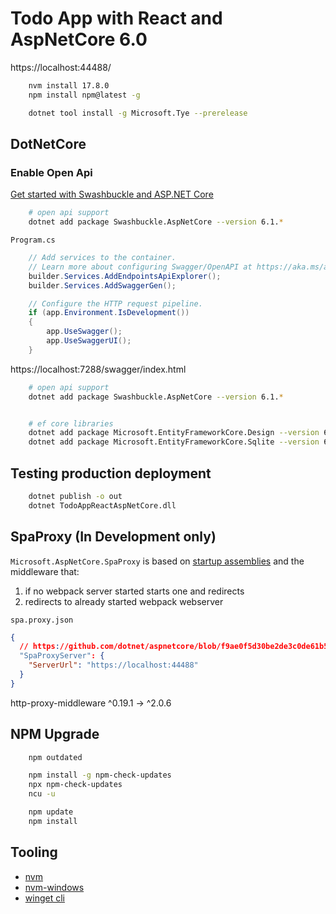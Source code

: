 # Todo App with React and AspNetCore 6.0

https://localhost:44488/

```bash
    nvm install 17.8.0
    npm install npm@latest -g

    dotnet tool install -g Microsoft.Tye --prerelease
```

## DotNetCore

### Enable Open Api

[Get started with Swashbuckle and ASP.NET Core](https://docs.microsoft.com/en-us/aspnet/core/tutorials/getting-started-with-swashbuckle?view=aspnetcore-6.0&tabs=visual-studio)

```bash
    # open api support
    dotnet add package Swashbuckle.AspNetCore --version 6.1.*
```

`Program.cs`

```csharp
    // Add services to the container.
    // Learn more about configuring Swagger/OpenAPI at https://aka.ms/aspnetcore/swashbuckle
    builder.Services.AddEndpointsApiExplorer();
    builder.Services.AddSwaggerGen();

    // Configure the HTTP request pipeline.
    if (app.Environment.IsDevelopment())
    {
        app.UseSwagger();
        app.UseSwaggerUI();
    }
```

https://localhost:7288/swagger/index.html

```bash
    # open api support
    dotnet add package Swashbuckle.AspNetCore --version 6.1.*


    # ef core libraries
    dotnet add package Microsoft.EntityFrameworkCore.Design --version 6.0.*
    dotnet add package Microsoft.EntityFrameworkCore.Sqlite --version 6.3.*

```

## Testing production deployment

```bash
    dotnet publish -o out
    dotnet TodoAppReactAspNetCore.dll
```

## SpaProxy (In Development only)

`Microsoft.AspNetCore.SpaProxy` is based on [startup assemblies](https://docs.microsoft.com/en-us/aspnet/core/fundamentals/host/platform-specific-configuration?view=aspnetcore-6.0) and the middleware that:

1. if no webpack server started starts one and redirects
2. redirects to already started webpack webserver

`spa.proxy.json`

```json
{
  // https://github.com/dotnet/aspnetcore/blob/f9ae0f5d30be2de3c0de61b5673bd8873231d70a/src/Middleware/Spa/SpaProxy/src/SpaDevelopmentServerOptions.cs
  "SpaProxyServer": {
    "ServerUrl": "https://localhost:44488"
  }
}
```

http-proxy-middleware ^0.19.1 → ^2.0.6

## NPM Upgrade

```bash
    npm outdated

    npm install -g npm-check-updates
    npx npm-check-updates
    ncu -u

    npm update
    npm install
```

## Tooling

- [nvm](https://github.com/nvm-sh/nvm#installing-and-updating)
- [nvm-windows](https://github.com/coreybutler/nvm-windows/releases)
- [winget cli](https://github.com/microsoft/winget-cli/releases)
